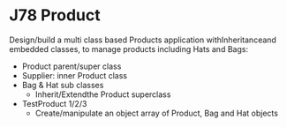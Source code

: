 
# J78 Product
Design/build a multi class based Products application withInheritanceand embedded classes, to manage products including Hats and Bags:
- Product parent/super class
- Supplier: inner Product class
- Bag & Hat sub classes
  - Inherit/Extendthe Product superclass
- TestProduct 1/2/3
  - Create/manipulate an object array of Product, Bag and Hat objects
